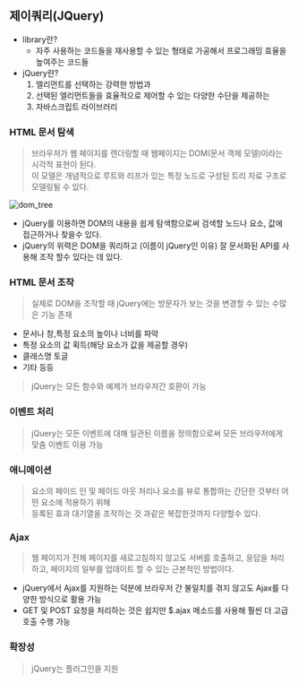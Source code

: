 ## 제이쿼리(JQuery)
- library란?
    - 자주 사용하는 코드들을 재사용할 수 있는 형태로 가공해서 프로그래밍 효율을 높여주는 코드들 
- jQuery란?
    1. 엘리먼트를 선택하는 강력한 방법과
    2. 선택된 엘리먼트들을 효율적으로 제어할 수 있는 다양한 수단을 제공하는
    3. 자바스크립트 라이브러리

### HTML 문서 탐색
> 브라우저가 웹 페이지를 렌더링할 때 웹페이지는 DOM(문서 객체 모델)이라는 시각적 표현이 된다. <br> 이 모델은 개념적으로 루트와 리프가 있는 특정 노드로 구성된 트리 자료 구조로 모델링될 수 있다.

![dom_tree](https://user-images.githubusercontent.com/60641307/81646776-cb809c80-9466-11ea-87d7-6c1fff529e48.gif)

- jQuery를 이용하면 DOM의 내용을 쉽게 탐색함으로써 검색할 노드나 요소, 값에 접근하거나 찾을수 있다.
- jQuery의 위력은 DOM을 쿼리하고 (이름이 jQuery인 이유) 잘 문서화된 API를 사용해 조작 할수 있다는 데 있다.

### HTML 문서 조작
> 실제로 DOM을 조작할 때 jQuery에는 방문자가 보는 것을 변경할 수 있는 수많은 기능 존재

- 문서나 창,특정 요소의 높이나 너비를 파악
- 특정 요소의 값 획득(해당 요소가 값을 제공할 경우)
- 클래스명 토글
- 기타 등등

> jQuery는 모든 함수와 예제가 브라우저간 호환이 가능

### 이벤트 처리
> jQuery는 모든 이벤트에 대해 일관된 이름을 정의함으로써 모든 브라우저에게 맞춤 이벤트 이용 가능

### 애니메이션
> 요소의 페이드 인 및 페이드 아웃 처리나 요소를 뷰로 통합하는 간단한 것부터 어떤 요소에 적용하기 위해 <br>등록된 효과 대기열을 조작하는 것 과같은 복잡한것까지 다양할수 있다.

### Ajax
> 웹 페이지가 전체 페이지를 새로고침하지 않고도 서버를 호출하고, 응답을 처리하고, 페이지의 일부를 업데이트 할 수 있는 근본적인 방법이다.
- jQuery에서 Ajax를 지원하는 덕분에 브라우저 간 불일치를 겪지 않고도 Ajax를 다양한 방식으로 활용 가능
- GET 및 POST 요청을 처리하는 것은 쉽지만 $.ajax 메소드를 사용해 훨씬 더 고급 호출 수행 가능

### 확장성
>jQuery는 플러그인을 지원
